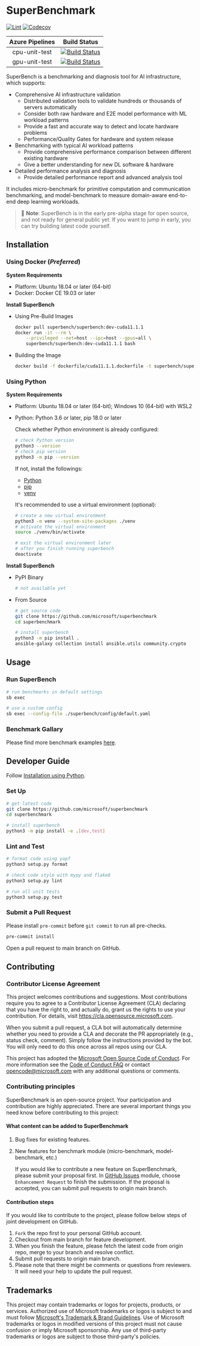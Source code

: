 # SuperBenchmark

[![Lint](https://github.com/microsoft/superbenchmark/workflows/Lint/badge.svg)](https://github.com/microsoft/superbenchmark/actions?query=workflow%3ALint)
[![Codecov](https://codecov.io/gh/microsoft/superbenchmark/branch/main/graph/badge.svg?token=DDiDLW7pSd)](https://codecov.io/gh/microsoft/superbenchmark)

| Azure Pipelines | Build Status |
| :---: | :---: |
| cpu-unit-test | [![Build Status](https://dev.azure.com/msrasrg/SuperBenchmark/_apis/build/status/microsoft.superbenchmark?branchName=main)](https://dev.azure.com/msrasrg/SuperBenchmark/_build/latest?definitionId=77&branchName=main) |
| gpu-unit-test | [![Build Status](https://dev.azure.com/msrasrg/SuperBenchmark/_apis/build/status/cuda-unit-test?branchName=main)](https://dev.azure.com/msrasrg/SuperBenchmark/_build/latest?definitionId=80&branchName=main) |


SuperBench is a benchmarking and diagnosis tool for AI infrastructure,
which supports:
* Comprehensive AI infrastructure validation
    * Distributed validation tools to validate hundreds or thousands of servers automatically
    * Consider both raw hardware and E2E model performance with ML workload patterns
    * Provide a fast and accurate way to detect and locate hardware problems
    * Performance/Quality Gates for hardware and system release
* Benchmarking with typical AI workload patterns
    * Provide comprehensive performance comparison between different existing hardware
    * Give a better understanding for new DL software & hardware
* Detailed performance analysis and diagnosis
    * Provide detailed performance report and advanced analysis tool   

It includes micro-benchmark for primitive computation and communication benchmarking,
and model-benchmark to measure domain-aware end-to-end deep learning workloads.

> 🔴 __Note__:
SuperBench is in the early pre-alpha stage for open source, and not ready for general public yet.
If you want to jump in early, you can try building latest code yourself.


## Installation

### Using Docker (_Preferred_)

__System Requirements__

* Platform: Ubuntu 18.04 or later (64-bit)
* Docker: Docker CE 19.03 or later

__Install SuperBench__

* Using Pre-Build Images

    ```sh
    docker pull superbench/superbench:dev-cuda11.1.1
    docker run -it --rm \
        --privileged --net=host --ipc=host --gpus=all \
        superbench/superbench:dev-cuda11.1.1 bash
    ```

* Building the Image

    ```sh
    docker build -f dockerfile/cuda11.1.1.dockerfile -t superbench/superbench:dev .
    ```

### Using Python

__System Requirements__

* Platform: Ubuntu 18.04 or later (64-bit); Windows 10 (64-bit) with WSL2
* Python: Python 3.6 or later, pip 18.0 or later

    Check whether Python environment is already configured:
    ```sh
    # check Python version
    python3 --version
    # check pip version
    python3 -m pip --version
    ```
    If not, install the followings:
    * [Python](https://www.python.org/)
    * [pip](https://pip.pypa.io/en/stable/installing/)
    * [venv](https://docs.python.org/3/library/venv.html)

    It's recommended to use a virtual environment (optional):
    ```sh
    # create a new virtual environment
    python3 -m venv --system-site-packages ./venv
    # activate the virtual environment
    source ./venv/bin/activate

    # exit the virtual environment later
    # after you finish running superbench
    deactivate
    ```

__Install SuperBench__

* PyPI Binary

    ```sh
    # not available yet
    ```

* From Source

    ```sh
    # get source code
    git clone https://github.com/microsoft/superbenchmark
    cd superbenchmark

    # install superbench
    python3 -m pip install .
    ansible-galaxy collection install ansible.utils community.crypto
    ```


## Usage

### Run SuperBench

```sh
# run benchmarks in default settings
sb exec

# use a custom config
sb exec --config-file ./superbench/config/default.yaml
```

### Benchmark Gallary

Please find more benchmark examples [here](examples/benchmarks/).


## Developer Guide

Follow [Installation using Python](#using-python).

### Set Up

```sh
# get latest code
git clone https://github.com/microsoft/superbenchmark
cd superbenchmark

# install superbench
python3 -m pip install -e .[dev,test]
```

### Lint and Test

```sh
# format code using yapf
python3 setup.py format

# check code style with mypy and flake8
python3 setup.py lint

# run all unit tests
python3 setup.py test
```

### Submit a Pull Request

Please install `pre-commit` before `git commit` to run all pre-checks.

```sh
pre-commit install
```

Open a pull request to main branch on GitHub.


## Contributing

### Contributor License Agreement

This project welcomes contributions and suggestions.  Most contributions require you to agree to a
Contributor License Agreement (CLA) declaring that you have the right to, and actually do, grant us
the rights to use your contribution. For details, visit https://cla.opensource.microsoft.com.

When you submit a pull request, a CLA bot will automatically determine whether you need to provide
a CLA and decorate the PR appropriately (e.g., status check, comment). Simply follow the instructions
provided by the bot. You will only need to do this once across all repos using our CLA.

This project has adopted the [Microsoft Open Source Code of Conduct](https://opensource.microsoft.com/codeofconduct/).
For more information see the [Code of Conduct FAQ](https://opensource.microsoft.com/codeofconduct/faq/) or
contact [opencode@microsoft.com](mailto:opencode@microsoft.com) with any additional questions or comments.

### Contributing principles

SuperBenchmark is an open-source project. Your participation and contribution are highly appreciated. There are several important things you need know before contributing to this project:

#### What content can be added to SuperBenchmark

1. Bug fixes for existing features.
2. New features for benchmark module (micro-benchmark, model-benchmark, etc.)

   If you would like to contribute a new feature on SuperBenchmark, please submit your proposal first. In [GitHub Issues](https://github.com/microsoft/superbenchmark/issues) module, choose `Enhancement Request` to finish the submission. If the proposal is accepted, you can submit pull requests to origin main branch.

#### Contribution steps

If you would like to contribute to the project, please follow below steps of joint development on GitHub.

1. `Fork` the repo first to your personal GitHub account.
2. Checkout from main branch for feature development.
3. When you finish the feature, please fetch the latest code from origin repo, merge to your branch and resolve conflict.
4. Submit pull requests to origin main branch.
5. Please note that there might be comments or questions from reviewers. It will need your help to update the pull request.

## Trademarks

This project may contain trademarks or logos for projects, products, or services. Authorized use of Microsoft
trademarks or logos is subject to and must follow
[Microsoft's Trademark & Brand Guidelines](https://www.microsoft.com/en-us/legal/intellectualproperty/trademarks/usage/general).
Use of Microsoft trademarks or logos in modified versions of this project must not cause confusion or imply Microsoft sponsorship.
Any use of third-party trademarks or logos are subject to those third-party's policies.
